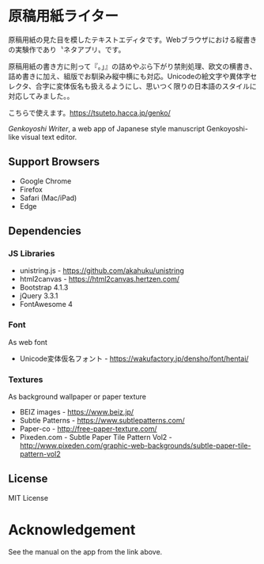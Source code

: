 # 原稿用紙ライター
原稿用紙の見た目を模したテキストエディタです。Webブラウザにおける縦書きの実験作であり〝ネタアプリ〟です。

原稿用紙の書き方に則って『。」』の詰めやぶら下がり禁則処理、欧文の横書き、詰め書きに加え、組版でお馴染み縦中横にも対応。Unicodeの絵文字や異体字セレクタ、合字に変体仮名も扱えるようにし、思いつく限りの日本語のスタイルに対応してみました。。

こちらで使えます。https://tsuteto.hacca.jp/genko/

*Genkoyoshi Writer*, a web app of Japanese style manuscript Genkoyoshi-like visual text editor.

## Support Browsers
- Google Chrome
- Firefox
- Safari (Mac/iPad)
- Edge
## Dependencies
### JS Libraries
- unistring.js - https://github.com/akahuku/unistring
- html2canvas - https://html2canvas.hertzen.com/
- Bootstrap 4.1.3
- jQuery 3.3.1
- FontAwesome 4
### Font
As web font
- Unicode変体仮名フォント - https://wakufactory.jp/densho/font/hentai/
### Textures
As background wallpaper or paper texture
- BEIZ images - https://www.beiz.jp/
- Subtle Patterns - https://www.subtlepatterns.com/
- Paper-co - http://free-paper-texture.com/
- Pixeden.com - Subtle Paper Tile Pattern Vol2 - http://www.pixeden.com/graphic-web-backgrounds/subtle-paper-tile-pattern-vol2
## License
MIT License

# Acknowledgement
See the manual on the app from the link above.